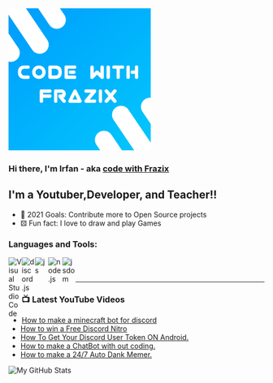 <img width="280px" src="20210509_065317.jpg" />





### Hi there, I'm Irfan - aka [code with Frazix][youtube]

## I'm a Youtuber,Developer, and Teacher!!

- 🔰 2021 Goals: Contribute more to Open Source projects
- ⚄ Fun fact: I love to draw and play Games

### Languages and Tools:

<img align="left" alt="Visual Studio Code" width="26px" src="https://i.imgur.com/LwSdAlE.png" />
<img align="left" alt="discord.js" width="26px" src="https://i.imgur.com/SI1DZf3.png" />
<img align="left" alt="js" width="26px" src="https://i.imgur.com/3u1wzwE.png" />
<img align="left" alt="node.js" width="28px" src="https://i.imgur.com/tYLFZBh.png" /> 
<img align="left" alt="jsdom" width="26px" src="https://imgur.com/znELr8P.png" />

<br />
<br />

---

### 📺 Latest YouTube Videos

<!-- YOUTUBE:START -->
- [How to make a minecraft bot for discord](https://www.youtube.com/watch?v=aEJs7hmcf24)
- [How to win a Free Discord Nitro](https://www.youtube.com/watch?v=9yYNHvA0eIw)
- [How To Get Your Discord User Token ON Android.](https://www.youtube.com/watch?v=tn3tPkd00pU)
- [How to make a ChatBot with out coding.](https://www.youtube.com/watch?v=Q2Sjm0FqWBc)
- [How to make a 24/7 Auto Dank Memer.](https://www.youtube.com/watch?v=F2ecI7fr_dE)
<!-- YOUTUBE:END -->

  <img align="left" alt="My GitHub Stats" src="https://github-readme-stats.vercel.app/api?username=Frazix12" />

[Discord]: https://frazix.000webhostapp.com/
[youtube]: https://www.youtube.com/channel/UCgiRfle1_JSaFV00XcUzfHQ/
